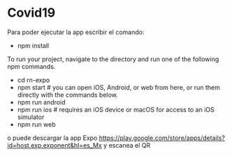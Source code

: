 # Covid19
Para poder ejecutar la app escribir el comando:
- npm install

To run your project, navigate to the directory and run one of the following npm commands.

- cd rn-expo
- npm start # you can open iOS, Android, or web from here, or run them directly with the commands below.
- npm run android
- npm run ios # requires an iOS device or macOS for access to an iOS simulator
- npm run web

o puede descargar la app Expo https://play.google.com/store/apps/details?id=host.exp.exponent&hl=es_Mx
y escanea el QR
